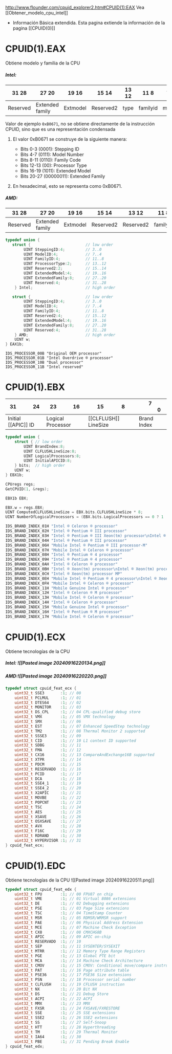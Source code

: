 http://www.flounder.com/cpuid_explorer2.htm#CPUID(1):EAX
Vea [[Obtener_modelo_cpu_intel]]

- Información Básica extendida. Esta pagina extiende la información de la pagina [[CPUID(0)]]

# CPUID(1).EAX
Obtiene modelo y familia de la CPU
##### Intel:

| 31    28 | 27            20 | 19      16 | 15 14     | 13 12 | 11     8 | 7      4 | 3      0 |
| -------- | ---------------- | ---------- | --------- | ----- | -------- | -------- | -------- |
| Reserved | Extended family  | Extmodel   | Reserved2 | type  | familyid | model    | stepping |
Valor de ejemplo ``0xB0671``, no se obtiene directamente de la instrucción CPUID, sino que es una representación condensada
1. El valor 0xB0671 se construye de la siguiente manera:    
    - Bits 0-3 (0001): Stepping ID
    - Bits 4-7 (0111): Model Number
    - Bits 8-11 (0110): Family Code
    - Bits 12-13 (00): Processor Type
    - Bits 16-19 (1011): Extended Model
    - Bits 20-27 (00000011): Extended Family
    
2. En hexadecimal, esto se representa como 0xB0671.

##### AMD:

| 31    28 | 27       20     | 19    16 | 15 14     | 13 12     | 11     8 | 7      4 | 3      0 |
| -------- | --------------- | -------- | --------- | --------- | -------- | -------- | -------- |
| Reserved | Extended family | Extmodel | Reserved2 | Reserved2 | familyid | model    | stepping |

```c
typedef union {
   struct {                        // low order
		UINT SteppingID:4;         // 3..0
		UINT ModelID:4;            // 7..4
		UINT FamilyID:4;           // 11..8
		UINT ProcessorType:2;      // 13..12
		UINT Reserved2:2;          // 15..14
		UINT ExtendedModel:4;      // 19..16
		UINT ExtendedFamily:8;     // 27..20
		UINT Reserved:4;           // 31..28
	} Intel;                       // high order

   struct {                        // low order
		UINT SteppingID:4;         // 3..0
		UINT ModelID:4;            // 7..4
		UINT FamilyID:4;           // 11..8
		UINT Reserved2:4;          // 15..12
		UINT ExtendedModel:4;      // 19..16
		UINT ExtendedFamily:8;     // 27..20
		UINT Reserved:4;           // 31..28
	} AMD;                         // high order
	UINT w;
} EAX1b;
```

```
IDS_PROCESSOR_00B "Original OEM processor"
IDS_PROCESSOR_01B "Intel Overdrive ® processor"
IDS_PROCESSOR_10B "Dual processor"
IDS_PROCESSOR_11B "Intel reserved"
```
# CPUID(1).EBX


| 31            24    | 23            16  | 15             8     | 7              0 |
| ------------------- | ----------------- | -------------------- | ---------------- |
| Initial [[APIC]] ID | Logical Processor | [[CLFLUSH]] LineSize | Brand Index      |
```c
typedef union {
	struct { // low order
		UINT BrandIndex:8;
		UINT CLFLUSHLineSize:8;
		UINT LogicalProcessors:8;
		UINT InitialAPICID:8;
	} bits;  // high order
	UINT w;
} EBX1b;
```

```c
CPUregs regs;
GetCPUID(1, &regs);

EBX1b EBX;

EBX.w = regs.EBX;
UINT ComputedCLFLUSHLineSize = EBX.bits.CLFLUSHLineSize * 8;
UINT NumberOfLogicalProcessors = (EBX.bits.LogicalProcessors == 0 ? 1 : EBX.bits.LogicalProcessors);
```

```c
IDS_BRAND_INDEX_01H "Intel ® Celeron ® processor"
IDS_BRAND_INDEX_02H "Intel ® Pentium ® III processor"
IDS_BRAND_INDEX_03H "Intel ® Pentium ® III Xeon(tm) processor\nIntel ® Celeron ® processor"
IDS_BRAND_INDEX_04H "Intel ® Pentium ® III processor"
IDS_BRAND_INDEX_06H "Mobile Intel ® Pentium ® III processor-M"
IDS_BRAND_INDEX_07H "Mobile Intel ® Celeron ® processor"
IDS_BRAND_INDEX_08H "Intel ® Pentium ® 4 processor"
IDS_BRAND_INDEX_09H "Intel ® Pentium ® 4 processor"
IDS_BRAND_INDEX_0AH "Intel ® Celeron ® processor"
IDS_BRAND_INDEX_0BH "Intel ® Xeon(tm) processor\nIntel ® Xeon(tm) processor MP"
IDS_BRAND_INDEX_0CH "Intel ® Xeon(tm) processor MP"
IDS_BRAND_INDEX_0EH "Mobile Intel ® Pentium ® 4 processor\nIntel ® Xeon(tm) processor"
IDS_BRAND_INDEX_0FH "Mobile Intel ® Celeron ® processor"
IDS_BRAND_INDEX_11H "Mobile Genuine Intel ® processor"
IDS_BRAND_INDEX_12H "Intel ® Celeron ® M processor"
IDS_BRAND_INDEX_13H "Mobile Intel ® Celeron ® processor"
IDS_BRAND_INDEX_14H "Intel ® Celeron ® processor"
IDS_BRAND_INDEX_15H "Mobile Genuine Intel ® processor"
IDS_BRAND_INDEX_16H "Intel ® Pentium ® M processor"
IDS_BRAND_INDEX_17H "Mobile Intel ® Celeron ® processor"
```

# CPUID(1).ECX
Obtiene tecnologías de la CPU

##### Intel: ![[Pasted image 20240916220134.png]]
##### AMD:![[Pasted image 20240916220220.png]]
```c
typedef struct cpuid_feat_ecx {
    uint32_t SSE3       :1; // 00
    uint32_t PCLMUL     :1; // 01
    uint32_t DTES64     :1; // 02
    uint32_t MONITOR    :1; // 03
    uint32_t DS_CPL     :1; // 04 CPL-qualified debug store
    uint32_t VMX        :1; // 05 VMX technology
    uint32_t SMX        :1; // 06
    uint32_t EST        :1; // 07 Enhanced SpeedStep technology
    uint32_t TM2        :1; // 08 Thermal Monitor 2 supported
    uint32_t SSSE3      :1; // 09
    uint32_t CID        :1; // 10 L1 context ID supported
    uint32_t SDBG       :1; // 11
    uint32_t FMA        :1; // 12
    uint32_t CX16       :1; // 13 CompareAndExchange16B supported
    uint32_t XTPR       :1; // 14
    uint32_t PDCM       :1; // 15
    uint32_t RESERVADO  :1; // 16
    uint32_t PCID       :1; // 17
    uint32_t DCA        :1; // 18
    uint32_t SSE4_1     :1; // 19
    uint32_t SSE4_2     :1; // 20
    uint32_t X2APIC     :1; // 21
    uint32_t MOVBE      :1; // 22
    uint32_t POPCNT     :1; // 23
    uint32_t TSC        :1; // 24
    uint32_t AES        :1; // 25
    uint32_t XSAVE      :1; // 26
    uint32_t OSXSAVE    :1; // 27
    uint32_t AVX        :1; // 28
    uint32_t F16C       :1; // 29
    uint32_t RDRAND     :1; // 30
    uint32_t HYPERVISOR :1; // 31
} cpuid_feat_ecx;
```

# CPUID(1).EDC
Obtiene tecnologías de la CPU
![[Pasted image 20240916220511.png]]
```c
typedef struct cpuid_feat_edx {
    uint32_t FPU        :1; // 00 FPU87 on chip
    uint32_t VME        :1; // 01 Virtual 8086 extensions
    uint32_t DE         :1; // 02 Debugging extensions
    uint32_t PSE        :1; // 03 Page Size extensions
    uint32_t TSC        :1; // 04 TimeStamp Counter
    uint32_t MSR        :1; // 05 RDMSR/WRMSR support
    uint32_t PAE        :1; // 06 Physical Address Extension
    uint32_t MCE        :1; // 07 Machine Check Exception
    uint32_t CX8        :1; // 08 CMXCHG8B
    uint32_t APIC       :1; // 09 APIC on-chip
    uint32_t RESERVADO  :1; // 10 
    uint32_t SEP        :1; // 11 SYSENTER/SYSEXIT
    uint32_t MTRR       :1; // 12 Memory Type Range Registers
    uint32_t PGE        :1; // 13 Global PTE bit
    uint32_t MCA        :1; // 14 Machine Check Architecture
    uint32_t CMOV       :1; // 15 CMOV: Conditional move/compare instruction
    uint32_t PAT        :1; // 16 Page attribute table
    uint32_t PSE36      :1; // 17 PSE36 Size extensions
    uint32_t PSN        :1; // 18 Processor serial number
    uint32_t CLFLUSH    :1; // 19 CFLUSH instruction
    uint32_t NX         :1; // 20 Bit NX
    uint32_t DS         :1; // 21 Debug Store
    uint32_t ACPI       :1; // 22 ACPI
    uint32_t MMX        :1; // 23 MMX
    uint32_t FXSR       :1; // 24 FXSAVE/FXRESTORE
    uint32_t SSE        :1; // 25 SSE extensions
    uint32_t SSE2       :1; // 26 SSE2 extensions
    uint32_t SS         :1; // 27 Self-Snoop
    uint32_t HTT        :1; // 28 Hyperthreading
    uint32_t TM         :1; // 29 Thermal Monitor
    uint32_t IA64       :1; // 30 
    uint32_t PBE        :1; // 31 Pending Break Enable
} cpuid_feat_edx;
```
